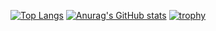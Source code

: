 [![Top Langs](https://github-readme-stats.vercel.app/api/top-langs/?username=nanashi060&layout=compact&theme=radical)](https://github.com/anuraghazra/github-readme-stats)
[![Anurag's GitHub stats](https://github-readme-stats.vercel.app/api?username=nanashi060&layoutcompact&theme=radical)](https://github.com/anuraghazra/github-readme-stats)
[![trophy](https://github-profile-trophy.vercel.app/?username=nanashi060&theme=radical&column=7
)](https://github.com/ryo-ma/github-profile-trophy)

<!--
**nanashi060/nanashi060** is a ✨ _special_ ✨ repository because its `README.md` (this file) appears on your GitHub profile.

Here are some ideas to get you started:

- 🔭 I’m currently working on ...
- 🌱 I’m currently learning ...
- 👯 I’m looking to collaborate on ...
- 🤔 I’m looking for help with ...
- 💬 Ask me about ...
- 📫 How to reach me: ...
- 😄 Pronouns: ...
- ⚡ Fun fact: ...
-->
